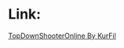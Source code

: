 # Link:
[TopDownShooterOnline By KurFil](https://mega.nz/file/Ei9imKwA#TnqHUlCGUhJl2r599dS5qNnq5u2KvPuFOFERrysb-Rc)
